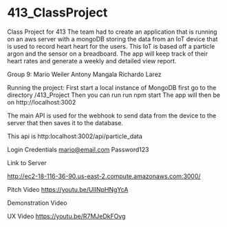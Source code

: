 # 413_ClassProject
Class Project for 413
The team had to create an application that is running on an aws server with a mongoDB storing the data from an IoT device that is used to record heart heart for the users. This IoT is based off a particle argon and the sensor on a breadboard. The app will keep track of their heart rates and generate a weekly and detailed view report.

Group 9:
  Mario Weiler
  Antony Mangala
  Richardo Larez

Running the project:
  First start a local instance of MongoDB
  first go to the directory /413_Project
  Then you can run run npm start
  The app will then be on http://localhost:3002

The main API is used for the webhook to send data from the device to the server that then saves it to the database.

This api is http:localhost:3002/api/particle_data

Login Credentials
  mario@email.com
  Password123

Link to Server
  
  http://ec2-18-116-36-90.us-east-2.compute.amazonaws.com:3000/

Pitch Video
https://youtu.be/UlINpHNgYcA

Demonstration Video

UX Video
https://youtu.be/R7MJeDkFOvg


  
